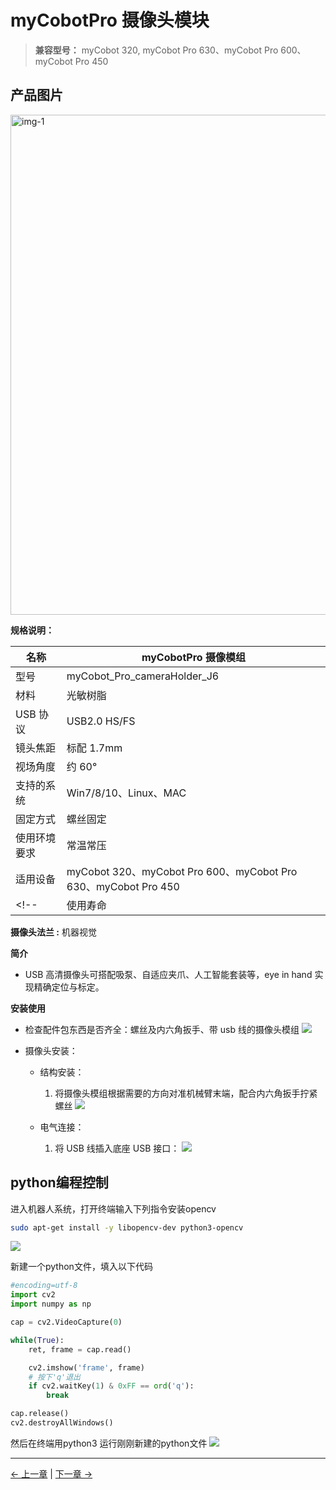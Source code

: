 # myCobotPro 摄像头模块

> **兼容型号：** myCobot 320, myCobot Pro 630、myCobot Pro 600、myCobot Pro 450

## 产品图片

<img src="../../resources/1-ProductIntroduction/1.4/1.4.3-Camera/摄像头模块.jpg" alt="img-1" width="800" height=“auto” />


**规格说明：**

| 名称             | myCobotPro 摄像模组                         |
| ---------------- | ------------------------------------------- |
| 型号             | myCobot_Pro_cameraHolder_J6                 |
| 材料             | 光敏树脂                                    |
| USB 协议         | USB2.0 HS/FS                                |
| 镜头焦距         | 标配 1.7mm                                  |
| 视场角度         | 约 60°                                      |
| 支持的系统       | Win7/8/10、Linux、MAC                       |
| 固定方式         | 螺丝固定                                    |
| 使用环境要求     | 常温常压                                    |
| 适用设备  | myCobot 320、myCobot Pro 600、myCobot Pro 630、myCobot Pro 450 |
<!-- | 使用寿命         | 两年                                        | -->
**摄像头法兰 :** 机器视觉

**简介**

- USB 高清摄像头可搭配吸泵、自适应夹爪、人工智能套装等，eye in hand 实现精确定位与标定。

**安装使用**

- 检查配件包东西是否齐全：螺丝及内六角扳手、带 usb 线的摄像头模组
  ![](../../resources/1-ProductIntroduction/1.4/1.4.3-Camera/a1.png)
- 摄像头安装：

  - 结构安装：

    1. 将摄像头模组根据需要的方向对准机械臂末端，配合内六角扳手拧紧螺丝
       ![](../../resources/1-ProductIntroduction/1.4/1.4.3-Camera/a2.png)

  - 电气连接：

    1. 将 USB 线插入底座 USB 接口：
       ![](../../resources/1-ProductIntroduction/1.4/1.4.3-Camera/a3.png)


## python编程控制
进入机器人系统，打开终端输入下列指令安装opencv
```bash
sudo apt-get install -y libopencv-dev python3-opencv
```

![](../../resources/1-ProductIntroduction/1.4/1.4.3-Camera/a4.png)

新建一个python文件，填入以下代码
```python
#encoding=utf-8
import cv2
import numpy as np

cap = cv2.VideoCapture(0) 

while(True):
    ret, frame = cap.read()

    cv2.imshow('frame', frame)
    # 按下'q'退出
    if cv2.waitKey(1) & 0xFF == ord('q'):
        break

cap.release()
cv2.destroyAllWindows()
```
然后在终端用python3 运行刚刚新建的python文件
![](../../resources/1-ProductIntroduction/1.4/1.4.3-Camera/a5.png)





---

[← 上一章](./10.7-ModuleSuctionCup.md) | [下一章 →](./10.9-PenHolderPro.md)
